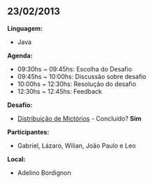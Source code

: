 <h2>23/02/2013</h2>

<b>Linguagem:</b> 
<ul>
  <li>Java</li>
</ul>
<b>Agenda:</b>
<ul>
  <li>09:30hs ~ 09:45hs: Escolha do Desafio</li>
  <li>09:45hs ~ 10:00hs: Discussão sobre desafio</li>
  <li>10:00hs ~ 12:30hs: Resolução do desafio</li>
  <li>12:30hs ~ 12:45hs: Feedback</li>
</ul>
<b>Desafio:</b> 
<ul>
  <li><a href="http://dojopuzzles.com/problemas/exibe/distribuicao-de-mictorios/" target="_new">Distribuição de Mictórios</a> - Concluído? <b>Sim</b></li>
</ul>
<b>Participantes:</b> 
<ul>
  <li>Gabriel, Lázaro, Wilian, João Paulo e Leo</li>
</ul>
<b>Local:</b> 
<ul>
  <li>Adelino Bordignon</li>
</ul>
